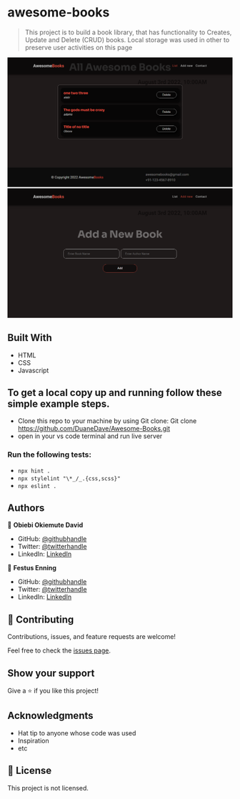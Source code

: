 # awesome-books

> This project is to build a book library, that has functionality to Creates, Update and Delete (CRUD) books. Local storage was used in other to preserve user activities on this page

![screenshot](./asset/img1.png)
![screenshot](./asset/img2.png)

## Built With
- HTML
- CSS
- Javascript

## To get a local copy up and running follow these simple example steps.

- Clone this repo to your machine by using Git clone: Git clone https://github.com/DuaneDave/Awesome-Books.git
- open in your vs code terminal and run live server

### Run the following tests:

- `npx hint .`
- `npx stylelint "\*_/_.{css,scss}"`
- `npx eslint .`

## Authors

👤 **Obiebi Okiemute David**

- GitHub: [@githubhandle](https://github.com/DuaneDave)
- Twitter: [@twitterhandle](https://twitter.com/dave_duane)
- LinkedIn: [LinkedIn](https://www.linkedin.com/in/okiemute-david-obiebi-6b4a6a230/)

👤 **Festus Enning**

- GitHub: [@githubhandle](https://github.com/Enning94)
- Twitter: [@twitterhandle](https://twitter.com/nana_akyerefi)
- LinkedIn: [LinkedIn](https://linkedin.com/in/enning-festus)

## 🤝 Contributing

Contributions, issues, and feature requests are welcome!

Feel free to check the [issues page](https://github.com/DuaneDave/Awesome-Books/issues).

## Show your support

Give a ⭐️ if you like this project!

## Acknowledgments

- Hat tip to anyone whose code was used
- Inspiration
- etc

## 📝 License

This project is not licensed.
